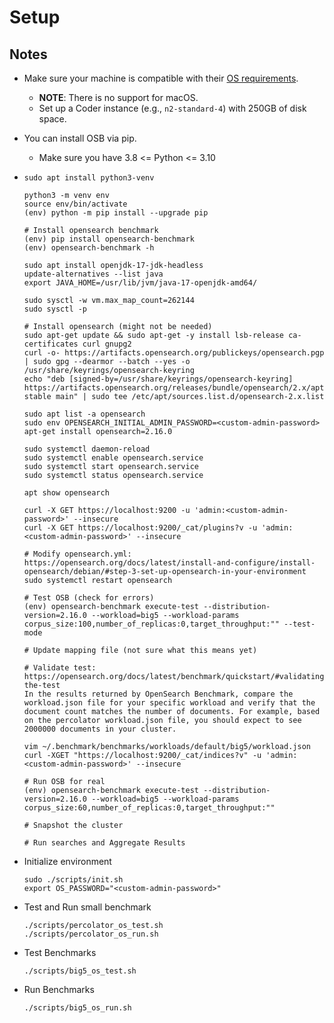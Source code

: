# Setup

## Notes

* Make sure your machine is compatible with their [OS requirements](https://opensearch.org/docs/latest/install-and-configure/os-comp/).
  * **NOTE**: There is no support for macOS.
  * Set up a Coder instance (e.g., `n2-standard-4`) with 250GB of disk space.
* You can install OSB via pip.
  * Make sure you have 3.8 <= Python <= 3.10

* ```shell
  sudo apt install python3-venv

  python3 -m venv env
  source env/bin/activate
  (env) python -m pip install --upgrade pip

  # Install opensearch benchmark
  (env) pip install opensearch-benchmark
  (env) opensearch-benchmark -h

  sudo apt install openjdk-17-jdk-headless
  update-alternatives --list java
  export JAVA_HOME=/usr/lib/jvm/java-17-openjdk-amd64/

  sudo sysctl -w vm.max_map_count=262144
  sudo sysctl -p

  # Install opensearch (might not be needed)
  sudo apt-get update && sudo apt-get -y install lsb-release ca-certificates curl gnupg2
  curl -o- https://artifacts.opensearch.org/publickeys/opensearch.pgp | sudo gpg --dearmor --batch --yes -o /usr/share/keyrings/opensearch-keyring
  echo "deb [signed-by=/usr/share/keyrings/opensearch-keyring] https://artifacts.opensearch.org/releases/bundle/opensearch/2.x/apt stable main" | sudo tee /etc/apt/sources.list.d/opensearch-2.x.list

  sudo apt list -a opensearch
  sudo env OPENSEARCH_INITIAL_ADMIN_PASSWORD=<custom-admin-password> apt-get install opensearch=2.16.0

  sudo systemctl daemon-reload
  sudo systemctl enable opensearch.service
  sudo systemctl start opensearch.service
  sudo systemctl status opensearch.service

  apt show opensearch

  curl -X GET https://localhost:9200 -u 'admin:<custom-admin-password>' --insecure
  curl -X GET https://localhost:9200/_cat/plugins?v -u 'admin:<custom-admin-password>' --insecure

  # Modify opensearch.yml: https://opensearch.org/docs/latest/install-and-configure/install-opensearch/debian/#step-3-set-up-opensearch-in-your-environment
  sudo systemctl restart opensearch

  # Test OSB (check for errors)
  (env) opensearch-benchmark execute-test --distribution-version=2.16.0 --workload=big5 --workload-params corpus_size:100,number_of_replicas:0,target_throughput:"" --test-mode

  # Update mapping file (not sure what this means yet)

  # Validate test: https://opensearch.org/docs/latest/benchmark/quickstart/#validating-the-test
  In the results returned by OpenSearch Benchmark, compare the workload.json file for your specific workload and verify that the document count matches the number of documents. For example, based on the percolator workload.json file, you should expect to see 2000000 documents in your cluster.

  vim ~/.benchmark/benchmarks/workloads/default/big5/workload.json
  curl -XGET "https://localhost:9200/_cat/indices?v" -u 'admin:<custom-admin-password>' --insecure

  # Run OSB for real
  (env) opensearch-benchmark execute-test --distribution-version=2.16.0 --workload=big5 --workload-params corpus_size:60,number_of_replicas:0,target_throughput:""

  # Snapshot the cluster

  # Run searches and Aggregate Results

  ```

* Initialize environment

  ```shell
  sudo ./scripts/init.sh
  export OS_PASSWORD="<custom-admin-password>"
  ```

* Test and Run small benchmark

  ```shell
  ./scripts/percolator_os_test.sh
  ./scripts/percolator_os_run.sh
  ```

* Test Benchmarks

  ```shell
  ./scripts/big5_os_test.sh
  ```

* Run Benchmarks

  ```shell
  ./scripts/big5_os_run.sh
  ```
